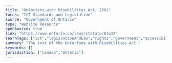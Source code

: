 ```yaml
---
title: "Ontarians with Disabilities Act, 2001"
focus: "ICT Standards and Legislation"
source: "Government of Ontario"
type: "Website Resource"
openSource: true
link: "https://www.ontario.ca/laws/statute/01o32"
learnTags: ["ict","legislationAndLaw","rights","government","accessibility","disability"]
summary: "The text of the Ontarians with Disabilities Act."
keywords: []
jurisdiction: ["Canada","Ontario"]
---
```

